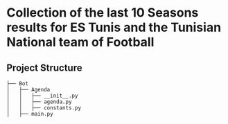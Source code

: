 # Collection of the last 10 Seasons results for **ES Tunis** and the **Tunisian National team** of Football
## Project Structure
```
├── Bot
│   ├── Agenda
│   │   ├── __init__.py
│   │   ├── agenda.py
│   │   ├── constants.py
│   ├── main.py
```